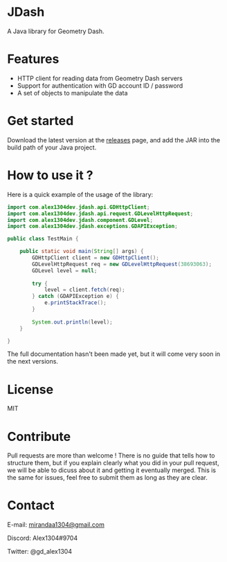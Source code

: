 # JDash

A Java library for Geometry Dash.

# Features

- HTTP client for reading data from Geometry Dash servers
- Support for authentication with GD account ID / password
- A set of objects to manipulate the data

# Get started

Download the latest version at the [releases](https://github.com/Alex1304/jdash/releases) page, and add the JAR into the build path of your Java project.

# How to use it ?

Here is a quick example of the usage of the library:

```Java
import com.alex1304dev.jdash.api.GDHttpClient;
import com.alex1304dev.jdash.api.request.GDLevelHttpRequest;
import com.alex1304dev.jdash.component.GDLevel;
import com.alex1304dev.jdash.exceptions.GDAPIException;

public class TestMain {

	public static void main(String[] args) {
		GDHttpClient client = new GDHttpClient();
		GDLevelHttpRequest req = new GDLevelHttpRequest(38693063);
		GDLevel level = null;
		
		try {
			level = client.fetch(req);
		} catch (GDAPIException e) {
			e.printStackTrace();
		}
		
		System.out.println(level);
	}

}

```

The full documentation hasn't been made yet, but it will come very soon in the next versions.

# License

MIT

# Contribute

Pull requests are more than welcome ! There is no guide that tells how to structure them, but if you explain clearly what you did in your pull request, we will be able to dicuss about it and getting it eventually merged. This is the same for issues, feel free to submit them as long as they are clear.

# Contact

E-mail: mirandaa1304@gmail.com

Discord: Alex1304#9704

Twitter: @gd_alex1304